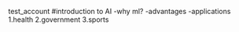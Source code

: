 test_account 
#introduction to AI
-why ml?
-advantages 
-applications 
1.health
2.government
3.sports
